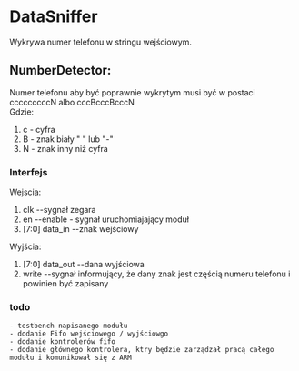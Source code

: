 # DataSniffer

Wykrywa numer telefonu w stringu wejściowym. 

## NumberDetector: 
<p>
	
Numer telefonu aby być poprawnie wykrytym musi być w postaci cccccccccN albo cccBcccBcccN <br>
Gdzie: 	
	<ol>
		<li> c - cyfra </li>
		<li> B -  znak biały " " lub "-" </li> 
		<li> N - znak inny niż cyfra </li> 
	</ol>
</p>


### Interfejs
<p>

Wejscia:
<ol>
	<li>  clk		--sygnał zegara </li>
	<li>  en		--enable - sygnał uruchomiajający moduł </li>
	<li> [7:0] data_in      --znak wejściowy </li>
</ol>

Wyjścia:
<ol>
	<li>[7:0] data_out	--dana wyjściowa</li>
        <li> write		--sygnał informujący, że dany znak jest częścią numeru telefonu i powinien być zapisany </li>
</ol>
		  
</p>

### todo 
<p>

	- testbench napisanego modułu
	- dodanie Fifo wejściowego / wyjściowgo
	- dodanie kontrolerów fifo 
	- dodanie głównego kontrolera, ktry będzie zarządzał pracą całego modułu i komunikował się z ARM
</p>		
	



